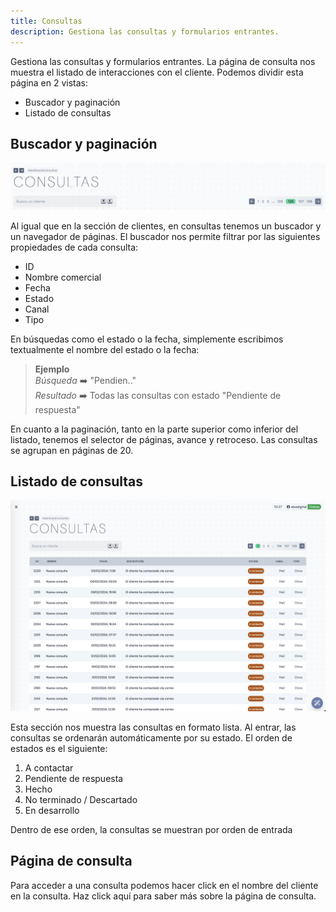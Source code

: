 ```yaml
---
title: Consultas
description: Gestiona las consultas y formularios entrantes.
---
```


Gestiona las consultas y formularios entrantes. La página de consulta nos muestra el listado de interacciones con el cliente. Podemos dividir esta página en 2 vistas:

- Buscador y paginación
- Listado de consultas

## Buscador y paginación

![Buscador y navegador de páginas en consultas](../../../../assets/images/guia/consultas-buscador-paginacion.png "Buscador y navegador de páginas en consultas")

Al igual que en la sección de clientes, en consultas tenemos un buscador y un navegador de páginas. El buscador nos permite filtrar por las siguientes propiedades de cada consulta:

- ID
- Nombre comercial
- Fecha
- Estado
- Canal
- Tipo

En búsquedas como el estado o la fecha, simplemente escribimos textualmente el nombre del estado o la fecha:
> **Ejemplo**  
> _Búsqueda_ ➡️ "Pendien.."  
> _Resultado_ ➡️ Todas las consultas con estado "Pendiente de respuesta"

En cuanto a la paginación, tanto en la parte superior como inferior del listado, tenemos el selector de páginas, avance y retroceso. Las consultas se agrupan en páginas de 20.

## Listado de consultas

![Listado de consultas](../../../../assets/images/guia/consulta-lista.png "Listado de consultas")

Esta sección nos muestra las consultas en formato lista. Al entrar, las consultas se ordenarán automáticamente por su estado. El orden de estados es el siguiente:

1. A contactar
2. Pendiente de respuesta
3. Hecho
4. No terminado / Descartado
5. En desarrollo

Dentro de ese orden, la consultas se muestran por orden de entrada

## Página de consulta

Para acceder a una consulta podemos hacer click en el nombre del cliente en la consulta. Haz click aquí para saber más sobre la página de consulta.